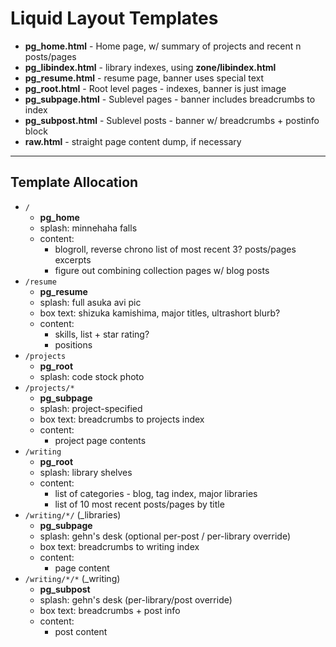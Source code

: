 # Liquid Layout Templates

 - **pg_home.html** - Home page, w/ summary of projects and recent n posts/pages
 - **pg_libindex.html** - library indexes, using **zone/libindex.html**
 - **pg_resume.html** - resume page, banner uses special text
 - **pg_root.html** - Root level pages - indexes, banner is just image
 - **pg_subpage.html** - Sublevel pages - banner includes breadcrumbs to index
 - **pg_subpost.html** - Sublevel posts - banner w/ breadcrumbs + postinfo block
 - **raw.html** - straight page content dump, if necessary

* * * * *

## Template Allocation

 - `/`
   - **pg_home**
   - splash: minnehaha falls
   - content:
     - blogroll, reverse chrono list of most recent 3? posts/pages excerpts
     - figure out combining collection pages w/ blog posts
 - `/resume`
   - **pg_resume**
   - splash: full asuka avi pic
   - box text: shizuka kamishima, major titles, ultrashort blurb?
   - content:
     - skills, list + star rating?
     - positions
 - `/projects`
   - **pg_root**
   - splash: code stock photo
 - `/projects/*`
   - **pg_subpage**
   - splash: project-specified
   - box text: breadcrumbs to projects index
   - content:
     - project page contents
 - `/writing`
   - **pg_root**
   - splash: library shelves
   - content:
     - list of categories - blog, tag index, major libraries
     - list of 10 most recent posts/pages by title
 - `/writing/*/` (_libraries)
   - **pg_subpage**
   - splash: gehn's desk (optional per-post / per-library override)
   - box text: breadcrumbs to writing index
   - content:
     - page content
 - `/writing/*/*` (_writing)
   - **pg_subpost**
   - splash: gehn's desk (per-library/post override)
   - box text: breadcrumbs + post info
   - content:
     - post content